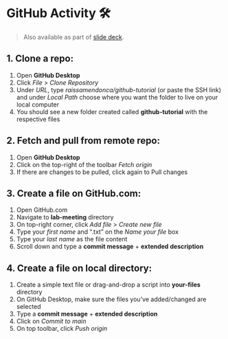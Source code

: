 # GitHub Activity 🛠️

> Also available as part of [slide deck](https://ksuprod-my.sharepoint.com/:p:/g/personal/rmarques_kent_edu/EZAmHw_xuFZPjNwK3d8eZawBPEjjnRHovxuvr3Y0vhjTFg?e=k7l7RW&nav=eyJzSWQiOjI2NCwiY0lkIjozOTM3MTUyODU4fQ).

## 1. Clone a repo:
1. Open **GitHub Desktop**
2. Click _File_ > _Clone Repository_
3. Under _URL_, type _raissamendonca/github-tutorial_ (or paste the SSH link) and under _Local Path_ choose where you want the folder to live on your local computer
4. You should see a new folder created called **github-tutorial** with the respective files

## 2. Fetch and pull from remote repo:
1. Open **GitHub Desktop**
2. Click on the top-right of the toolbar _Fetch origin_
3. If there are changes to be pulled, click again to Pull changes

## 3. Create a file on GitHub.com:
1. Open GitHub.com
2. Navigate to **lab-meeting** directory
3. On top-right corner, click _Add file_ > _Create new file_
4. Type your _first name_ and “.txt” on the _Name your file_ box
5. Type your _last name_ as the file content
6. Scroll down and type a **commit message** + **extended description**

## 4. Create a file on local directory:
1. Create a simple text file or drag-and-drop a script into **your-files** directory
2. On GitHub Desktop, make sure the files you’ve added/changed are selected
3. Type a **commit message** + **extended description**
4. Click on _Commit to main_
5. On top toolbar, click _Push origin_
